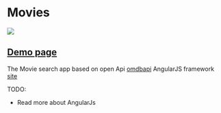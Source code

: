 # Movies

[![](https://sdtimes.com/wp-content/uploads/2018/01/angularjs-logo-300x162.jpg)](https://angularjs.org/)


## [Demo page](https://keylink.github.io/Movies/)

The Movie search app based on open Api [omdbapi](www.omdbapi.com)
AngularJS framework [site](www.angularjs.org)

TODO:

  - Read more about AngularJs

